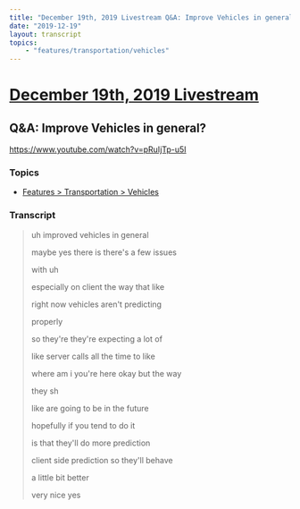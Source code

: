 ```yaml
---
title: "December 19th, 2019 Livestream Q&A: Improve Vehicles in general?"
date: "2019-12-19"
layout: transcript
topics:
    - "features/transportation/vehicles"
---
```

# [December 19th, 2019 Livestream](../2019-12-19.md)
## Q&A: Improve Vehicles in general?
https://www.youtube.com/watch?v=pRuIjTp-u5I

### Topics
* [Features > Transportation > Vehicles](../topics/features/transportation/vehicles.md)

### Transcript

> uh improved vehicles in general
>
> maybe yes there is there's a few issues
>
> with uh
>
> especially on client the way that like
>
> right now vehicles aren't predicting
>
> properly
>
> so they're they're expecting a lot of
>
> like server calls all the time to like
>
> where am i you're here okay but the way
>
> they sh
>
> like are going to be in the future
>
> hopefully if you tend to do it
>
> is that they'll do more prediction
>
> client side prediction so they'll behave
>
> a little bit better
>
> very nice yes
>
